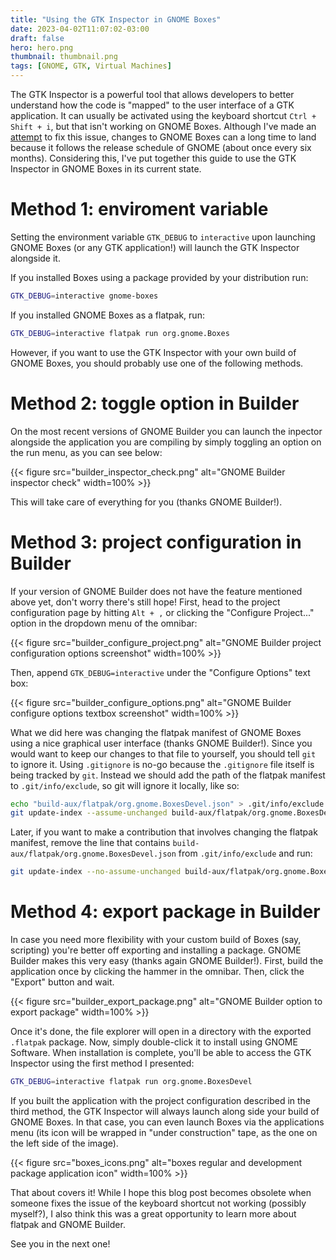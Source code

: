 ```yaml
---
title: "Using the GTK Inspector in GNOME Boxes"
date: 2023-04-02T11:07:02-03:00
draft: false
hero: hero.png
thumbnail: thumbnail.png
tags: [GNOME, GTK, Virtual Machines]
---
```


The GTK Inspector is a powerful tool that allows developers to better
understand how the code is "mapped" to the user interface of a GTK application.
It can usually be activated using the keyboard shortcut `Ctrl + Shift + i`, but
that isn't working on GNOME Boxes. Although I've made an
[attempt](https://gitlab.gnome.org/GNOME/gnome-boxes/-/merge_requests/577) to
fix this issue, changes to GNOME Boxes can a long time to land because it
follows the release schedule of GNOME (about once every six months).
Considering this, I've put together this guide to use the GTK Inspector in
GNOME Boxes in its current state.

# Method 1: enviroment variable

Setting the environment variable `GTK_DEBUG` to `interactive` upon launching
GNOME Boxes (or any GTK application!) will launch the GTK Inspector alongside
it.

If you installed Boxes using a package provided by your distribution run:

```bash
GTK_DEBUG=interactive gnome-boxes
```

If you installed GNOME Boxes as a flatpak, run:

```bash
GTK_DEBUG=interactive flatpak run org.gnome.Boxes
```
However, if you want to use the GTK Inspector with your own build of GNOME
Boxes, you should probably use one of the following methods.

# Method 2: toggle option in Builder

On the most recent versions of GNOME Builder you can launch the inpector
alongside the application you are compiling by simply toggling an option on the
run menu, as you can see below:

{{< figure src="builder_inspector_check.png" alt="GNOME Builder inspector check" width=100% >}}

This will take care of everything for you (thanks GNOME Builder!).

# Method 3: project configuration in Builder

If your version of GNOME Builder does not have the feature mentioned above yet,
don't worry there's still hope! First, head to the project configuration page
by hitting `Alt + ,` or clicking the "Configure Project..." option in the
dropdown menu of the omnibar:

{{< figure src="builder_configure_project.png" alt="GNOME Builder project configuration options screenshot" width=100% >}}

Then, append `GTK_DEBUG=interactive` under the "Configure Options" text box:

{{< figure src="builder_configure_options.png" alt="GNOME Builder configure options textbox screenshot" width=100% >}}

What we did here was changing the flatpak manifest of GNOME Boxes using a nice
graphical user interface (thanks GNOME Builder!). Since you would want to keep
our changes to that file to yourself, you should tell `git` to ignore it. Using
`.gitignore` is no-go because the `.gitignore` file itself is being tracked by
`git`. Instead we should add the path of the flatpak manifest to
`.git/info/exclude`, so git will ignore it locally, like so:

```bash
echo "build-aux/flatpak/org.gnome.BoxesDevel.json" > .git/info/exclude
git update-index --assume-unchanged build-aux/flatpak/org.gnome.BoxesDevel.json 
```

Later, if you want to make a contribution that involves changing the flatpak
manifest, remove the line that contains `build-aux/flatpak/org.gnome.BoxesDevel.json`
from `.git/info/exclude` and run:

```bash
git update-index --no-assume-unchanged build-aux/flatpak/org.gnome.BoxesDevel.json 
```

# Method 4: export package in Builder

In case you need more flexibility with your custom build of Boxes (say,
scripting) you're better off exporting and installing a package. GNOME Builder
makes this very easy (thanks again GNOME Builder!). First, build the
application once by clicking the hammer in the omnibar. Then, click the "Export"
button and wait.

{{< figure src="builder_export_package.png" alt="GNOME Builder option to export package" width=100% >}}

Once it's done, the file explorer will open in a directory with the exported
`.flatpak` package. Now, simply double-click it to install using GNOME
Software. When installation is complete, you'll be able to access the GTK
Inspector using the first method I presented:

```bash
GTK_DEBUG=interactive flatpak run org.gnome.BoxesDevel
```

If you built the application with the project configuration described in the
third method, the GTK Inspector will always launch along side your build of
GNOME Boxes. In that case, you can even launch Boxes via the applications
menu (its icon will be wrapped in "under construction" tape, as the one on the
left side of the image).

{{< figure src="boxes_icons.png" alt="boxes regular and development package application icon" width=100% >}}

That about covers it! While I hope this blog post becomes obsolete when someone
fixes the issue of the keyboard shortcut not working (possibly myself?), I
also think this was a great opportunity to learn more about flatpak and GNOME
Builder.

See you in the next one!

